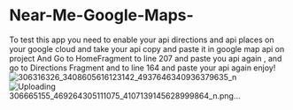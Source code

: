 # Near-Me-Google-Maps-
To test this app you need to enable your api directions and api places on your google cloud and take your api copy and paste it in google map api on project  And Go to HomeFragment to line 207 and paste you api again , and go to  Directions Fragment and to line 164 and paste your api again enjoy!
![306316326_3408605616123142_4937646340936379635_n](https://user-images.githubusercontent.com/108500575/190277516-7dad9b8e-d705-4ad6-97cb-e45016ec6364.png)
![Uploading 306665155_469264305111075_4107139145628999864_n.png…]()

